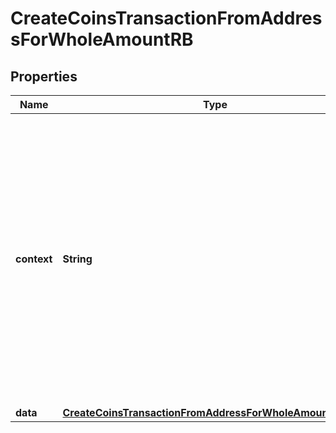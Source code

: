 

# CreateCoinsTransactionFromAddressForWholeAmountRB


## Properties

Name | Type | Description | Notes
------------ | ------------- | ------------- | -------------
**context** | **String** | In batch situations the user can use the context to correlate responses with requests. This property is present regardless of whether the response was successful or returned as an error. &#x60;context&#x60; is specified by the user. |  [optional]
**data** | [**CreateCoinsTransactionFromAddressForWholeAmountRBData**](CreateCoinsTransactionFromAddressForWholeAmountRBData.md) |  | 




